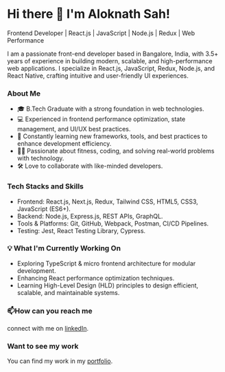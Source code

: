 # Hi there 👋 I'm Aloknath Sah!
Frontend Developer | React.js | JavaScript | Node.js | Redux | Web Performance

I am a passionate front-end developer based in Bangalore, India, with 3.5+ years of experience in building modern, scalable, and high-performance web applications. I specialize in React.js, JavaScript, Redux, Node.js, and React Native, crafting intuitive and user-friendly UI experiences.
<!--
**Aloknath-sah/Aloknath-sah** is a ✨ _special_ ✨ repository because its `README.md` (this file) appears on your GitHub profile.

Here are some ideas to get you started:

- 🔭 I’m currently working on ...
- 🌱 I’m currently learning ...
- 👯 I’m looking to collaborate on ...
- 🤔 I’m looking for help with ...
- 💬 Ask me about ...
- 📫 How to reach me: ...
- 😄 Pronouns: ...
- ⚡ Fun fact: ...
-->

### About Me
* 🎓 B.Tech Graduate with a strong foundation in web technologies.
* 💻 Experienced in frontend performance optimization, state management, and UI/UX best practices.
* 🌱 Constantly learning new frameworks, tools, and best practices to enhance development efficiency.
* 🏋️‍♂️ Passionate about fitness, coding, and solving real-world problems with technology.
* 🛠️ Love to collaborate with like-minded developers.

### Tech Stacks and Skills
* Frontend: React.js, Next.js, Redux, Tailwind CSS, HTML5, CSS3, JavaScript (ES6+).
* Backend: Node.js, Express.js, REST APIs, GraphQL.
* Tools & Platforms: Git, GitHub, Webpack, Postman, CI/CD Pipelines.
* Testing: Jest, React Testing Library, Cypress.

### 💡 What I'm Currently Working On
* Exploring TypeScript & micro frontend architecture for modular development.
* Enhancing React performance optimization techniques.
* Learning High-Level Design (HLD) principles to design efficient, scalable, and maintainable systems.

### 📫How can you reach me
connect with me on [linkedIn](https://www.linkedin.com/in/aloknath-sah-479509161).

### Want to see my work
You can find my work in my [portfolio](https://aloknath-sah.github.io).
